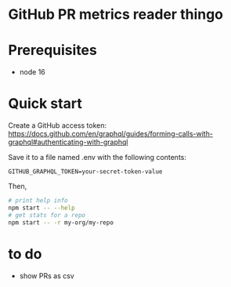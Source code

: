 # GitHub PR metrics reader thingo

# Prerequisites
- node 16

# Quick start
Create a GitHub access token: https://docs.github.com/en/graphql/guides/forming-calls-with-graphql#authenticating-with-graphql

Save it to a file named .env with the following contents:

```
GITHUB_GRAPHQL_TOKEN=your-secret-token-value
```

Then,

```sh
# print help info
npm start -- --help
# get stats for a repo
npm start -- -r my-org/my-repo
```

# to do
- show PRs as csv
